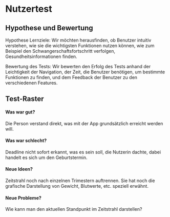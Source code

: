 # Nutzertest
## Hypothese und Bewertung
Hypothese
Lernziele: Wir möchten herausfinden, ob Benutzer intuitiv verstehen, wie sie die wichtigsten Funktionen nutzen können, wie zum Beispiel den Schwangerschaftsfortschritt verfolgen, Gesundheitsinformationen finden. 

Bewertung des Tests: Wir bewerten den Erfolg des Tests anhand der Leichtigkeit der Navigation, der Zeit, die Benutzer benötigen, um bestimmte Funktionen zu finden, und dem Feedback der Benutzer zu den verschiedenen Features.
## Test-Raster
#### Was war gut?
Die Person verstand direkt, was mit der App grundsätzlich erreicht werden will.
#### Was war schlecht?
Deadline nicht sofort erkannt, was es sein soll, die Nutzerin dachte, dabei handelt es sich um den Geburtstermin.
#### Neue Ideen?
Zeitstrahl noch nach einzelnen Trimestern auftrennen. Sie hat noch die grafische Darstellung von Gewicht, Blutwerte, etc. speziell erwähnt.
#### Neue Probleme?
Wie kann man den aktuellen Standpunkt im Zeitstrahl darstellen?
